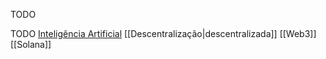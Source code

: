 TODO

TODO [Inteligência Artificial](Ciência%20da%20Computação/Inteligência%20Artificial/Inteligência%20Artificial.md) [[Descentralização|descentralizada]] [[Web3]] [[Solana]]